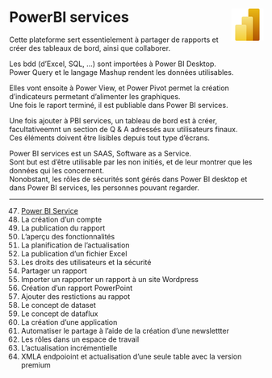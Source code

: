 # **PowerBI services** <a href="../../"><img align="right" src="../../assets/Power_BI.svg" alt="Power BI" height="64px"></a>
Cette plateforme sert essentielement à partager de rapports et créer des tableaux de bord, ainsi que collaborer.

Les bdd (d’Excel, SQL, …) sont importées à Power BI Desktop.  
Power Query et le langage Mashup rendent les données utilisables.

Elles vont ensoite à Power View, et Power Pivot permet la création d’indicateurs permetant d’alimenter les graphiques.  
Une fois le raport terminé, il est publiable dans Power BI services.

Une fois ajouter à PBI services, un tableau de bord est à créer, facultativeemnt un section de Q & A adressés aux utilisateurs finaux.  
Ces éléments doivent être lisibles depuis tout type d’écrans.

Power BI services est un SAAS, Software as a Service.  
Sont but est d’être utilisable par les non initiés, et de leur montrer que les données qui les concernent.  
Nonobstant, les rôles de sécurités sont gérés dans Power BI desktop et dans Power BI services, les personnes pouvant regarder.
___
47. [Power BI Service](../39_powerBiServices)
48. La création d’un compte
49. La publication du rapport
50. L’aperçu des fonctionnalités
51. La planification de l’actualisation
52. La publication d’un fichier Excel
53. Les droits des utilisateurs et la sécurité
54. Partager un rapport
55. Importer un rapporter un rapport à un site Wordpress
56. Création d’un rapport PowerPoint
57. Ajouter des restictions au rappot
58. Le concept de dataset
59. Le concept de dataflux
60. La création d’une application
61. Automatiser le partage à l’aide de la création d’une newslettter
62. Les rôles dans un espace de travail
63. L’actualisation incrémentielle
64. XMLA endpoioint et actualisation d’une seule table avec la version premium